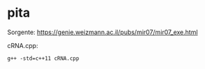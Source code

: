 # pita
Sorgente: https://genie.weizmann.ac.il/pubs/mir07/mir07_exe.html  

cRNA.cpp:
```
g++ -std=c++11 cRNA.cpp
```

